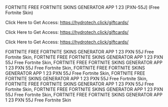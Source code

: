 FORTNITE FREE FORTNITE SKINS GENERATOR APP 1 23 [PXN-55J] (Free Fortnite Skin)

Click Here to Get Access: https://hydrotech.click/giftcards/

Click Here to Get Access: https://hydrotech.click/giftcards/

Click Here to Get Access: https://hydrotech.click/giftcards/

FORTNITE FREE FORTNITE SKINS GENERATOR APP 1 23 PXN 55J Free Fortnite Skin, FORTNITE FREE FORTNITE SKINS GENERATOR APP 1 23 PXN 55J Free Fortnite Skin, FORTNITE FREE FORTNITE SKINS GENERATOR APP 1 23 PXN 55J Free Fortnite Skin, FORTNITE FREE FORTNITE SKINS GENERATOR APP 1 23 PXN 55J Free Fortnite Skin, FORTNITE FREE FORTNITE SKINS GENERATOR APP 1 23 PXN 55J Free Fortnite Skin, FORTNITE FREE FORTNITE SKINS GENERATOR APP 1 23 PXN 55J Free Fortnite Skin, FORTNITE FREE FORTNITE SKINS GENERATOR APP 1 23 PXN 55J Free Fortnite Skin, FORTNITE FREE FORTNITE SKINS GENERATOR APP 1 23 PXN 55J Free Fortnite Skin
